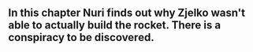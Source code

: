 ## In this chapter Nuri finds out why Zjelko wasn't able to actually build the rocket. There is a conspiracy to be discovered.
